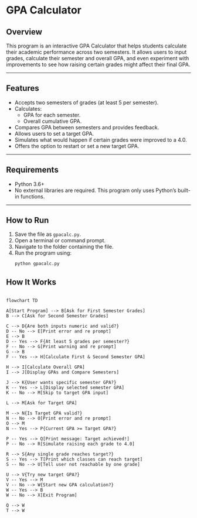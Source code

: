 # GPA Calculator

## Overview
This program is an interactive GPA Calculator that helps students calculate their academic performance across two semesters. It allows users to input grades, calculate their semester and overall GPA, and even experiment with improvements to see how raising certain grades might affect their final GPA.


---

## Features
- Accepts two semesters of grades (at least 5 per semester).  
- Calculates:
  - GPA for each semester.  
  - Overall cumulative GPA.  
- Compares GPA between semesters and provides feedback.  
- Allows users to set a target GPA.  
- Simulates what would happen if certain grades were improved to a 4.0.  
- Offers the option to restart or set a new target GPA.

---

## Requirements
- Python 3.6+  
- No external libraries are required. This program only uses Python’s built-in functions.

---

## How to Run
1. Save the file as `gpacalc.py`.  
2. Open a terminal or command prompt.  
3. Navigate to the folder containing the file.  
4. Run the program using:
   ```bash
   python gpacalc.py
## How It Works
```mermaid

flowchart TD

A[Start Program] --> B[Ask for First Semester Grades]
B --> C[Ask for Second Semester Grades]

C --> D{Are both inputs numeric and valid?}
D -- No --> E[Print error and re prompt]
E --> B
D -- Yes --> F{At least 5 grades per semester?}
F -- No --> G[Print warning and re prompt]
G --> B
F -- Yes --> H[Calculate First & Second Semester GPA]

H --> I[Calculate Overall GPA]
I --> J[Display GPAs and Compare Semesters]

J --> K{User wants specific semester GPA?}
K -- Yes --> L[Display selected semester GPA]
K -- No --> M[Skip to target GPA input]

L --> M[Ask for Target GPA]

M --> N{Is Target GPA valid?}
N -- No --> O[Print error and re prompt]
O --> M
N -- Yes --> P{Current GPA >= Target GPA?}

P -- Yes --> Q[Print message: Target achieved!]
P -- No --> R[Simulate raising each grade to 4.0]

R --> S{Any single grade reaches target?}
S -- Yes --> T[Print which classes can reach target]
S -- No --> U[Tell user not reachable by one grade]

U --> V{Try new target GPA?}
V -- Yes --> M
V -- No --> W{Start new GPA calculation?}
W -- Yes --> B
W -- No --> X[Exit Program]

Q --> W
T --> W

```

